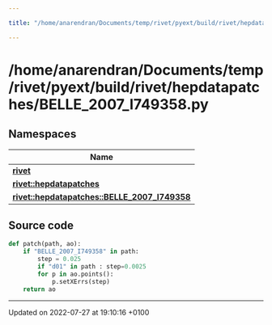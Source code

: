 ```yaml
---

title: "/home/anarendran/Documents/temp/rivet/pyext/build/rivet/hepdatapatches/BELLE_2007_I749358.py"

---
```


# /home/anarendran/Documents/temp/rivet/pyext/build/rivet/hepdatapatches/BELLE_2007_I749358.py



## Namespaces

| Name           |
| -------------- |
| **[rivet](http://example.org/namespaces/namespacerivet/)**  |
| **[rivet::hepdatapatches](http://example.org/namespaces/namespacerivet_1_1hepdatapatches/)**  |
| **[rivet::hepdatapatches::BELLE_2007_I749358](http://example.org/namespaces/namespacerivet_1_1hepdatapatches_1_1belle__2007__i749358/)**  |




## Source code

```python
def patch(path, ao):
    if "BELLE_2007_I749358" in path:
        step = 0.025
        if "d01" in path : step=0.0025
        for p in ao.points():
            p.setXErrs(step)
    return ao
```


-------------------------------

Updated on 2022-07-27 at 19:10:16 +0100
